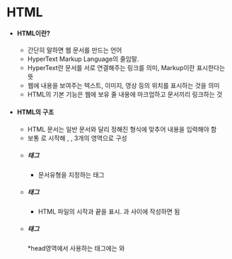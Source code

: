 # HTML
* #### HTML이란?
  * 간단히 말하면 웹 문서를 만드는 언어
  * HyperText Markup Language의 줄임말. 
  * HyperText란 문서를 서로 연결해주는 링크를 의미, Markup이란 표시한다는 뜻
  * 웹에 내용을 보여주는 텍스트, 이미지, 영상 등의 위치를 표시하는 것을 의미
  * HTML의 기본 기능은 웹에 보유 줄 내용에 마크업하고 문서끼리 링크하는 것
* #### HTML의 구조
  * HTML 문서는 일반 문서와 달리 정해진 형식에 맞추어 내용을 입력해야 함
  * 보통 <!DOCTYPE html>로 시작해 <html>, <head>, <body> 3개의 영역으로 구성
  * ##### <!DOCTYPE html>태그
    * 문서유형을 지정하는 태그
  * ##### <html>태그
    * HTML 파일의 시작과 끝을 표시. <html>과 </html>사이에 작성하면 됨
  * ##### <head>태그
    *head영역에서 사용하는 태그에는 <meta>와 <title>이 있음
      * <meta>
        * 웹 브라우저에는 보이지 않지만 웹 문서와 관련된 정보를 지정할 때 사용
        * 가장 중요한 역할은 화면에 글자를 표시할 때 어떤 인코딩을 사용할지 지정하는 것
        * ex) 한글로 된 내용을 표시할 때 <meta charset="UTF-8"> 
      * <title>
        * 문서의 제목을 나타내는 태그
  * ##### <body>태그
    * <body>와 </body> 사이에 실제 웹에 표시할 내용을 입력함
* #### 시맨틱 태그
  * HTML의 태그는 딱 봐도 의미를 알 수 있어 시맨틱(semantic-의미가 통하는) 태그라고 함
  * <p>나 <a>태그 등 이름만으로도 어떤 역할을 하는지 알 수 있음
  * ##### 시맨틱 태그를 사용하는 이유
    1. 시맨틱 태그를 사용하면 웹 브라우저가 HTML의 소스코드만으로도 어디가 제목이고 본문인지 쉽게 알 수 있기 때문
    2. 문서 구조가 명확히 나눠지므로 PC나 모바일의 웹 브라우저와 다른 여러 스마트기기의 다양한 화면에서 웹 문서를 표현하기가 쉬움
    3. 인터넷에서 웹 사이트를 검색할 때 필요한 내용을 정확히 찾을 수 있음.
  * ##### 주요 시맨틱 태그
    * header 태그
      * 말 그대로 헤더 영역을 의미
      * 사이트 전체의 헤더도 있지만 특정 영역의 헤더도 있음. 사이트에서 헤더는 주로 맨 위쪽이나 왼쪽에 있으며, 검색 창이나 사이트 메뉴를 삽입
      * head 태그와 헷갈리지 않도록 주의
    * nav 태그
      * 같은 웹 문서 안에서 다른 위치로 연결하거나 다른 웹 문서로 연결하는 링크를 만듬
      * 웹 문서의 위치에 영향을 받지 않으므로 헤더나 푸터, 사이드 바 안에 포함할 수도 있고 독립해서 사용할 수도 있음
    * main 태그
      * 웹 문서에서 핵심이 되는 내용을 넣음
      * 메뉴, 사이드 바, 로고처럼 페이지마다 똑같이 들어간 정보는 넣을 수 없고, 웹 문서마다 다르게 보여주는 내용으로 구성
      * 웹 문서에서 한번만 사용할 수 있음
    * article 태그
      * 웹에서 실제로 보여 주고 싶은 내용을 넣음
      * 블로그의 포스트나 뉴스 사이트의 기사처럼 독립된 웹 콘텐츠 항목을 말함
      * 문서 안에는 <article> 태그를 여러개 사용할 수 있고, 이 안에는 <section>태그를 넣을 수도 있음
    * section 태그
      * 웹 문서에서 콘텐츠 영역을 나타냄
      * <article>태그는 블로그의 포스트처럼 독립된 콘텐츠로 사용하지만 <section>태그는 몇 개의 콘텐츠를 묶는 용도로 사용
    * aside 태그
      * 본문의 내용 외에 왼쪽이라 오른쪽, 혹은 아래쪽에 사이드바를 만듬
      * 필수요소는 아니므로 필요한 경우에만 사용
    * footer 태그
      * 웹 문서에서 맨 아래쪽에 있는 푸터 영역을 만듬
      * 푸터에는 사이트 제작정보나 저작권 정보, 연락처 등을 넣음
      * <header>, <section>, <article> 등 다른 시맨틱 태그를 모두 사용할 수 있음
    * div 태그
      * div는 division의 줄임말
      * <div id="header">나 <div class="detail">처럼 id나 class 속서을 사용해서 문서 구조를 만들거나 스타일을 적용할 때 사용
      * 즉, 영역을 구분하거나 스타일로 문서를 꾸미는 것

